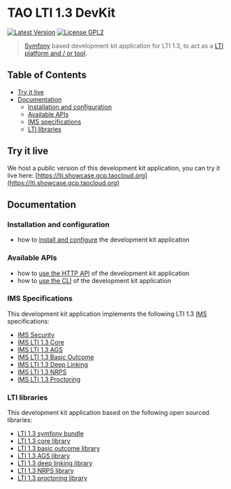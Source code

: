 # TAO LTI 1.3 DevKit

[![Latest Version](https://img.shields.io/github/tag/oat-sa/demo-lti1p3.svg?style=flat&label=release)](https://github.com/oat-sa/demo-lti1p3/tags)
[![License GPL2](http://img.shields.io/badge/licence-GPL%202.0-blue.svg)](http://www.gnu.org/licenses/gpl-2.0.html)

> [Symfony](https://symfony.com/) based development kit application for LTI 1.3, to act as a [LTI platform and / or tool](http://www.imsglobal.org/spec/lti/v1p3/#platforms-and-tools-0).

## Table of Contents

- [Try it live](#try-it-live)
- [Documentation](#documentation)
    - [Installation and configuration](#installation-and-configuration)
    - [Available APIs](#available-apis)
    - [IMS specifications](#ims-specifications)
    - [LTI libraries](#lti-libraries)

## Try it live
 
We host a public version of this development kit application, you can try it live here: [https://lti.showcase.gcp.taocloud.org](https://lti.showcase.gcp.taocloud.org)

## Documentation

### Installation and configuration

- how to [install and configure](doc/installation.md) the development kit application

### Available APIs

- how to [use the HTTP API](doc/api.md) of the development kit application
- how to [use the CLI](doc/cli.md) of the development kit application

### IMS Specifications

This development kit application implements the following LTI 1.3 [IMS](http://www.imsglobal.org) specifications:
- [IMS Security](https://www.imsglobal.org/spec/security/v1p0)
- [IMS LTI 1.3 Core](http://www.imsglobal.org/spec/lti/v1p3)
- [IMS LTI 1.3 AGS](https://www.imsglobal.org/spec/lti-ags/v2p0)
- [IMS LTI 1.3 Basic Outcome](https://www.imsglobal.org/spec/lti-bo/v1p1)
- [IMS LTI 1.3 Deep Linking](https://www.imsglobal.org/spec/lti-dl/v2p0)
- [IMS LTI 1.3 NRPS](https://www.imsglobal.org/spec/lti-nrps/v2p0)
- [IMS LTI 1.3 Proctoring](https://www.imsglobal.org/spec/proctoring/v1p0)

### LTI libraries

This development kit application based on the following open sourced libraries:
- [LTI 1.3 symfony bundle](https://github.com/oat-sa/bundle-lti1p3)
- [LTI 1.3 core library](https://github.com/oat-sa/lib-lti1p3-core)
- [LTI 1.3 basic outcome library](https://github.com/oat-sa/lib-lti1p3-basic-outcome)
- [LTI 1.3 AGS library](https://github.com/oat-sa/lib-lti1p3-ags)
- [LTI 1.3 deep linking library](https://github.com/oat-sa/lib-lti1p3-deep-linking)
- [LTI 1.3 NRPS library](https://github.com/oat-sa/lib-lti1p3-nrps)
- [LTI 1.3 proctoring library](https://github.com/oat-sa/lib-lti1p3-proctoring)
